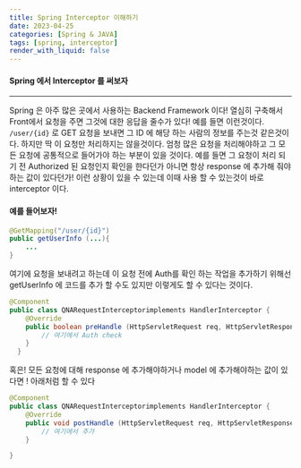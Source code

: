 ```yaml
---
title: Spring Interceptor 이해하기
date: 2023-04-25
categories: [Spring & JAVA]
tags: [spring, interceptor]
render_with_liquid: false
---
```

#### Spring 에서 Interceptor 를 써보자
---
Spring 은 아주 많은 곳에서 사용하는 Backend Framework 이다! 열심히 구축해서 Front에서 요청을 주면 그것에 대한 응답을 줄수가 있다! 예를 들면 이런것이다.
`/user/{id}` 로 GET 요청을 보내면 그 ID 에 해당 하는 사람의 정보를 주는것 같은것이다. 하지만 딱 이 요청만 처리하지는 않을것이다. 엄청 많은 요청을 처리해야하고 그 모든 요청에 공통적으로 들어가야 하는 부분이 있을 것이다.
예를 들면 그 요청이 처리 되기 전 Authorized 된 요청인지 확인을 한다던가
아니면 항상 response 에 추가해 줘야하는 값이 있다던가! 이런 상황이 있을 수 있는데 이때 사용 할 수 있는것이 바로 interceptor 이다.

#### 예를 들어보자!

```java
@GetMapping("/user/{id}")
public getUserInfo (...){
	...
}
```
여기에 요청을 보내려고 하는데 이 요청 전에 Auth를 확인 하는 작업을 추가하기 위해선 getUserInfo 에 코드를 추가 할 수도 있지만 이렇게도 할 수 있다는 것이다.


```java
@Component
public class QNARequestInterceptorimplements HandlerInterceptor {
	@Override
	public boolean preHandle (HttpServletRequest req, HttpServletResponse res, Object handler) {
		// 여기에서 Auth check
	}
  }
  ```

혹은! 모든 요청에 대해 response 에 추가해야하거나 model 에 추가해야하는 값이 있다면 ! 아래처럼 할 수 있다
```java
@Component
public class QNARequestInterceptorimplements HandlerInterceptor {
	@Override
	public void postHandle (HttpServletRequest req, HttpServletResponse res, Object handle, ModelAndView modelAndView) {
		// 여기에서 추가
	}

}
```

